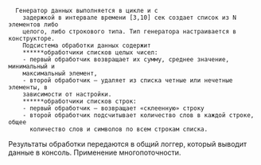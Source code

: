       Генератор данных выполняется в цикле и с
        задержкой в интервале времени [3,10] сек создает список из N элементов либо
        целого, либо строкового типа. Тип генератора настраивается в конструкторе.
        Подсистема обработки данных содержит
        ******обработчики списков целых чисел:
        - первый обработчик возвращает их сумму, среднее значение, минимальный и
        максимальный элемент,
        - второй обработчик — удаляет из списка четные или нечетные элементы, в
        зависимости от настройки.
        ******обработчики списков строк:
        - первый обработчик — возвращает «склеенную» строку
        - второй обработчик подсчитывает количество слов в каждой строке, общее
          количество слов и символов по всем строкам списка.
Результаты обработки передаются в общий логгер, который выводит данные в
консоль.
Применение многопоточности.
